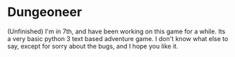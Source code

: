 # Dungeoneer
(Unfinished)
I'm in 7th, and have been working on this game for a while. Its a very basic python 3 text based adventure game. I don't know what else to say, except for sorry about the bugs, and I hope you like it.
